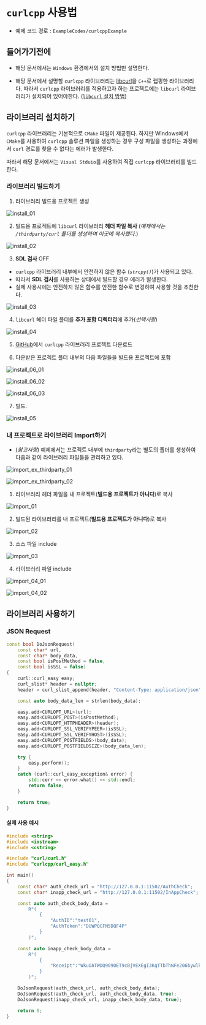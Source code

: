 # `curlcpp` 사용법

- 예제 코드 경로 : `ExampleCodes/curlcppExample`

## 들어가기전에

- 해당 문서에서는 `Windows` 환경에서의 설치 방법만 설명한다.

- 해당 문서에서 설명할 `curlcpp` 라이브러리는 [libcurl](https://github.com/curl/curl)을 `C++`로 랩핑한 라이브러리다. 따라서 `curlcpp` 라이브러리를 적용하고자 하는 프로젝트에는 `libcurl` 라이브러리가 설치되어 있어야한다. ([`libcurl` 설치 방법](~/Manuals/libcurl.md))

## 라이브러리 설치하기

`curlcpp` 라이브러리는 기본적으로 `CMake` 파일이 제공된다. 하지만 Windows에서 `CMake`를 사용하여 `curlcpp` 솔루션 파일을 생성하는 경우 구성 파일을 생성하는 과정에서 `curl` 경로를 찾을 수 없다는 에러가 발생한다.

따라서 해당 문서에서는 `Visual Stduio`를 사용하여 직접 `curlcpp` 라이브러리를 빌드한다.

### 라이브러리 빌드하기

1. 라이브러리 빌드용 프로젝트 생성

![install_01](../Images/curlcpp/install_01.png)

2. 빌드용 프로젝트에 `libcurl` 라이브러리 **헤더 파일 복사** (*예제에서는 `/thirdparty/curl` 폴더를 생성하여 이곳에 복사했다.*)

![install_02](../Images/curlcpp/install_02.png)

3. **SDL 검사** OFF 

- `curlcpp` 라이브러리 내부에서 안전하지 않은 함수 (*`strcpy()`*)가 사용되고 있다.
- 따라서 **SDL 검사**를 사용하는 상태에서 빌드할 경우 에러가 발생한다.
- 실제 사용시에는 안전하지 않은 함수를 안전한 함수로 변경하여 사용할 것을 추천한다.

![install_03](../Images/curlcpp/install_03.png)

4. `libcurl` 헤더 파일 폴더를 **추가 포함 디렉터리**에 추가(*선택사항*)

![install_04](../Images/curlcpp/install_04.png)

5. [GitHub](https://github.com/JosephP91/curlcpp)에서 `curlcpp` 라이브러리 프로젝트 다운로드

6. 다운받은 프로젝트 폴더 내부의 다음 파일들을 빌드용 프로젝트에 포함

![install_06_01](../Images/curlcpp/install_06_01.png)

![install_06_02](../Images/curlcpp/install_06_02.png)

![install_06_03](../Images/curlcpp/install_06_03.png)

7. 빌드.

![install_05](../Images/curlcpp/install_05.png)

### 내 프로젝트로 라이브러리 Import하기

- (*참고사항*) 예제에서는 프로젝트 내부에 `thirdparty`라는 별도의 폴더를 생성하여 다음과 같이 라이브러리 파일들을 관리하고 있다.

![import_ex_thirdparty_01](../Images/curlcpp/import_ex_thirdparty_01.png)

![import_ex_thirdparty_02](../Images/curlcpp/import_ex_thirdparty_02.png)

1. 라이브러리 헤더 파일을 내 프로젝트(**빌드용 프로젝트가 아니다**)로 복사

![import_01](../Images/curlcpp/import_01.png)

2. 빌드된 라이브러리를 내 프로젝트(**빌드용 프로젝트가 아니다**)로 복사

![import_02](../Images/curlcpp/import_02.png)

3. 소스 파일 include

![import_03](../Images/curlcpp/import_03.png)

4. 라이브러리 파일 include

![import_04_01](../Images/curlcpp/import_04_01.png)

![import_04_02](../Images/curlcpp/import_04_02.png)


## 라이브러리 사용하기

### JSON Request
```cpp
const bool DoJsonRequest(
	const char* url, 
	const char* body_data, 
	const bool isPostMethod = false,
	const bool isSSL = false)
{
	curl::curl_easy easy;
	curl_slist* header = nullptr;
	header = curl_slist_append(header, "Content-Type: application/json");

	const auto body_data_len = strlen(body_data);

	easy.add<CURLOPT_URL>(url);
	easy.add<CURLOPT_POST>(isPostMethod);
	easy.add<CURLOPT_HTTPHEADER>(header);
	easy.add<CURLOPT_SSL_VERIFYPEER>(isSSL);
	easy.add<CURLOPT_SSL_VERIFYHOST>(isSSL);
	easy.add<CURLOPT_POSTFIELDS>(body_data);
	easy.add<CURLOPT_POSTFIELDSIZE>(body_data_len);

	try {
		easy.perform();
	}
	catch (curl::curl_easy_exception& error) {
		std::cerr << error.what() << std::endl;
		return false;
	}

	return true;
}
```

#### 실제 사용 예시
```cpp
#include <string>
#include <iostream>
#include <cstring>

#include "curl/curl.h"
#include "curlcpp/curl_easy.h"

int main()
{
	const char* auth_check_url = "http://127.0.0.1:11502/AuthCheck";
	const char* inapp_check_url = "http://127.0.0.1:11502/InAppCheck";

	const auto auth_check_body_data =
		R"(
			{
				"AuthID":"test01",
				"AuthToken":"DUWPQCFN5DQF4P"
			}
		)";

	const auto inapp_check_body_data =
		R"(
			{
				"Receipt":"WkuOATWDQ909OET9cBjVEXEgI3KqTTbThNFe206bywlkSBiUD1hgrCltj3g1a84d"
			}
		)";

	DoJsonRequest(auth_check_url, auth_check_body_data);
	DoJsonRequest(auth_check_url, auth_check_body_data, true);
	DoJsonRequest(inapp_check_url, inapp_check_body_data, true);

	return 0;
}
```
